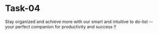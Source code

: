 # Task-04
Stay organized and achieve more with our smart and intuitive to do-list -- your perfect companion for productivity and success !!
